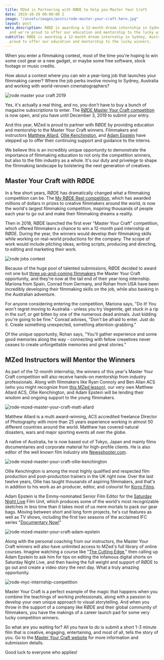 ```yaml
---
title: MZed is Partnering with RØDE to help you Master Your Craft
date: 2019-10-29 00:00:00 Z
image: "/assets/images/posts/rode-master-your-craft-hero.jpg"
layout: post
meta_description: RØDE is awarding a 12-month dream internship in Sydney, Australia,
  and we're proud to offer our education and mentorship to the lucky winners.
subtitle: RØDE is awarding a 12-month dream internship in Sydney, Australia, and we're
  proud to offer our education and mentorship to the lucky winners.
---
```


When you enter a filmmaking contest, most of the time you're hoping to win some cool gear or a new gadget, or maybe some free software, stock footage or music credits.

How about a contest where you can win a year-long job that launches your filmmaking career? Where the job perks involve moving to Sydney, Australia and working with world-renown cinematographers?

![rode master your craft 2019](https://mzed-cdn1.sfo2.cdn.digitaloceanspaces.com/images/news/rode-master-your-craft-2019.jpg)

Yes, it's actually a real thing, and no, you don't have to buy a bunch of magazine subscriptions to enter. The [RØDE Master Your Craft competition](https://www.rode.com/myc) is now open, and you have until December 3, 2019 to submit your entry.

And this year, MZed is proud to partner with RØDE by providing education and mentorship to the Master Your Craft winners. Filmmakers and instructors [Matthew Allard](https://www.mzed.com/educators/matthew-allard-acs), [Ollie Kenchington](https://www.mzed.com/educators/ollie-kenchington), and [Adam Epstein](https://www.mzed.com/educators/adam-epstein) have stepped up to offer their continuing support and guidance to the interns.

We believe this is an incredibly unique opportunity to demonstrate the importance of filmmaking education to not only the competition winners, but also to the film industry as a whole. It's our duty and privelege to shape the filmmaking landscape by bolstering the next generation of creatives.

## Master Your Craft with RØDE

In a few short years, RØDE has dramatically changed what a filmmaking competition can be. The [My RØDE Reel competition](https://www.rode.com/myrodereel), which has awarded millions of dollars in prizes to creative filmmakers around the world, is now the world's largest filmmaking competition, inspiring thousands of people each year to go out and make their filmmaking dreams a reality.

 

Then in 2018, RØDE launched the first ever "Master Your Craft" competition, which offered filmmakers a chance to win a 12-month paid internship at RØDE. During the year, the winners would develop their filmmaking skills while working on real-world productions for the company. The scope of work would include pitching ideas, writing scripts, producing and directing, to editing and marketing their work.

![rode jobs contest](https://mzed-cdn1.sfo2.cdn.digitaloceanspaces.com/images/news/rode-jobs-contest.jpg)

Because of the huge pool of talented submissions, RØDE decided to award not one but [three up-and-coming filmmakers](https://www.rode.com/myc/meet_the_interns) the Master Your Craft opportunity, and they're now at the tail end of their year-long internship. Mariona from Spain, Conrad from Germany, and Rohan from USA have been incredibly developing their filmmaking skills on the job, while also basking in the Australian adventure.

For anyone considering entering the competition, Mariona says, "Do it! You won't regret moving to Australia - unless you try Vegemite, get stuck in a rip in the surf, or get bitten by one of the numerous dead animals. Just kidding you're going to be fine." Conrad advises, "Don't be afraid to enter. Just do it. Create something unexpected, something attention-grabbing."

Of the unique opportunity, Rohan says, "You'll gather experience and some good memories along the way - connecting with fellow creaetives never ceases to create unforgettable memories and great stories."

## MZed Instructors will Mentor the Winners

As part of the 12-month internship, the winners of this year's Master Your Craft competition will also receive hands-on mentorship from industry professionals. Along with filmmakers like Ryan Connoly and Ben Allan ACS (who you might recognize from [this MZed lesson](https://www.mzed.com/courses/canon-c200/modules/7)), our very own Matthew Allard ACS, Ollie Kenchington, and Adam Epstein will be lending their wisdom and ongoing support to the young filmmakers.

![rode-mzed-master-your-craft-matt-allard](https://mzed-cdn1.sfo2.cdn.digitaloceanspaces.com/images/news/rode-mzed-master-your-craft-matt-allard.jpg)

Matthew Allard is a multi award-winning, ACS accredited freelance Director of Photography with more than 25 years experience working in almost 50 different countries around the world. Matthew has covered natural disasters, wars and major sporting events all over the globe.

A native of Australia, he is now based out of Tokyo, Japan and mainly films documentaries and corporate material for high-profile clients. He is also editor of the well known film industry site [Newsshooter.com](http://www.newsshooter.com).

![rode-mzed-master-your-craft-ollie-kenchington](https://mzed-cdn1.sfo2.cdn.digitaloceanspaces.com/images/news/rode-mzed-master-your-craft-ollie-kenchington.jpg)

Ollie Kenchington is among the most highly qualified and respected film production and post-production trainers in the UK right now. Over the last twelve years, Ollie has taught thousands of aspiring filmmakers, and that's in addition to his work as an producer, editor, and colourist for [Korro Films](https://www.korro.co.uk/).

Adam Epstein is the Emmy-nominated Senior Film Editor for the [Saturday Night Live](https://www.nbc.com/saturday-night-live) Film Unit, which produces some of the world's most recognizable sketches in less time than it takes most of us mere mortals to pack our gear bags. Moving between short and long form projects, he's cut features as well as TV shows, including the first two seasons of the acclaimed IFC series "[Documentary Now!](https://www.ifc.com/shows/documentary-now)" 

![rode-mzed-master-your-craft-adam-epstein](https://mzed-cdn1.sfo2.cdn.digitaloceanspaces.com/images/news/rode-mzed-master-your-craft-adam-epstein.jpg)

Along with the personal coaching from our instructors, the Master Your Craft winners will also have unlimited access to MZed's full library of online courses. Imagine watching a course like "[The Cutting Edge](https://www.mzed.com/courses/the-cutting-edge)," then calling up Adam Epstein to ask him for tips on editing the infamous digital shorts on Saturday Night Live, and then having the full weight and support of RØDE to go out and create a video story the next day. What a truly amazing opportunity.

![rode-myc-internship-competition](https://mzed-cdn1.sfo2.cdn.digitaloceanspaces.com/images/news/rode-myc-internship-competition.jpg)

Master Your Craft is a perfect example of the magic that happens when you combine the teachings of working professionals, along with a passion to develop your own unique approach to visual storytelling. And when you throw in the support of a company like RØDE and their global community of filmmakers, you have the makings of a career launch pad for some very lucky competition winners.

So what are you waiting for? All you have to do is submit a short 1-3 minute film that is creative, engaging, entertaining, and most of all, tells the story of you. Go to the [Master Your Craft website](https://www.rode.com/myc) for more information and submission details.

Good luck to everyone who applies!